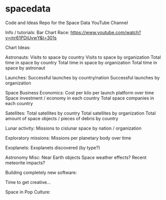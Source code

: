 # spacedata
Code and Ideas Repo for the Space Data YouTube Channel

Info / tutorials: 
  Bar Chart Race: https://www.youtube.com/watch?v=mr61PDiUvwY&t=301s
  
  
  
Chart Ideas: 
  
  Astronauts: 
    Visits to space by country
    Visits to space by organization 
    Total time in space by country 
    Total time in space by organization 
    Total time in space by astronaut
  
  
  Launches: 
    Successful launches by country/nation
    Successful launches by organization 
    

  Space Business Economics: 
    Cost per kilo per launch platform over time 
    Space investment / economy in each country 
    Total space companies in each country 
    
  
  Satellites: 
    Total satellites by country 
    Total satellites by organization 
    Total amount of space objects / pieces of debris by country 
  
  
  Lunar activity: 
    Missions to cislunar space by nation / organization
    
  
  
  Exploratory missions: 
    Missions per planetary body over time 
    
  
  
  Exoplanets: 
    Exoplanets discovered (by type?)
    
    
  Astronomy Misc: 
    Near Earth objects 
    Space weather effects? 
    Recent meteorite impacts? 
    
 Building completely new software: 
   
   Time to get creative...
    
  Space in Pop Culture: 
  
  
